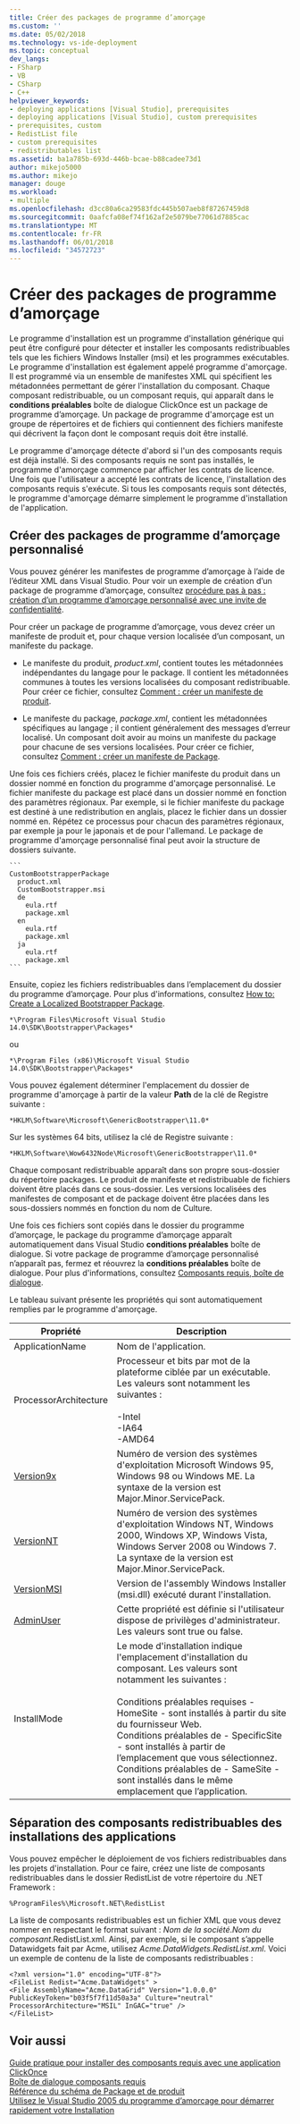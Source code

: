```yaml
---
title: Créer des packages de programme d’amorçage
ms.custom: ''
ms.date: 05/02/2018
ms.technology: vs-ide-deployment
ms.topic: conceptual
dev_langs:
- FSharp
- VB
- CSharp
- C++
helpviewer_keywords:
- deploying applications [Visual Studio], prerequisites
- deploying applications [Visual Studio], custom prerequisites
- prerequisites, custom
- RedistList file
- custom prerequisites
- redistributables list
ms.assetid: ba1a785b-693d-446b-bcae-b88cadee73d1
author: mikejo5000
ms.author: mikejo
manager: douge
ms.workload:
- multiple
ms.openlocfilehash: d3cc80a6ca29583fdc445b507aeb8f87267459d8
ms.sourcegitcommit: 0aafcfa08ef74f162af2e5079be77061d7885cac
ms.translationtype: MT
ms.contentlocale: fr-FR
ms.lasthandoff: 06/01/2018
ms.locfileid: "34572723"
---
```

# <a name="create-bootstrapper-packages"></a>Créer des packages de programme d’amorçage
Le programme d'installation est un programme d'installation générique qui peut être configuré pour détecter et installer les composants redistribuables tels que les fichiers Windows Installer (msi) et les programmes exécutables. Le programme d'installation est également appelé programme d'amorçage. Il est programmé via un ensemble de manifestes XML qui spécifient les métadonnées permettant de gérer l'installation du composant.  Chaque composant redistribuable, ou un composant requis, qui apparaît dans le **conditions préalables** boîte de dialogue ClickOnce est un package de programme d’amorçage. Un package de programme d'amorçage est un groupe de répertoires et de fichiers qui contiennent des fichiers manifeste qui décrivent la façon dont le composant requis doit être installé. 
  
Le programme d'amorçage détecte d'abord si l'un des composants requis est déjà installé. Si des composants requis ne sont pas installés, le programme d'amorçage commence par afficher les contrats de licence. Une fois que l'utilisateur a accepté les contrats de licence, l'installation des composants requis s'exécute. Si tous les composants requis sont détectés, le programme d'amorçage démarre simplement le programme d'installation de l'application.  
  
## <a name="create-custom-bootstrapper-packages"></a>Créer des packages de programme d’amorçage personnalisé  
Vous pouvez générer les manifestes de programme d’amorçage à l’aide de l’éditeur XML dans Visual Studio. Pour voir un exemple de création d’un package de programme d’amorçage, consultez [procédure pas à pas : création d’un programme d’amorçage personnalisé avec une invite de confidentialité](../deployment/walkthrough-creating-a-custom-bootstrapper-to-show-a-privacy-prompt.md).  
  
Pour créer un package de programme d’amorçage, vous devez créer un manifeste de produit et, pour chaque version localisée d’un composant, un manifeste du package.
  
* Le manifeste du produit, *product.xml*, contient toutes les métadonnées indépendantes du langage pour le package. Il contient les métadonnées communes à toutes les versions localisées du composant redistribuable.  Pour créer ce fichier, consultez [Comment : créer un manifeste de produit](../deployment/how-to-create-a-product-manifest.md).
  
* Le manifeste du package, *package.xml*, contient les métadonnées spécifiques au langage ; il contient généralement des messages d’erreur localisé. Un composant doit avoir au moins un manifeste du package pour chacune de ses versions localisées. Pour créer ce fichier, consultez [Comment : créer un manifeste de Package](../deployment/how-to-create-a-package-manifest.md).
  
Une fois ces fichiers créés, placez le fichier manifeste du produit dans un dossier nommé en fonction du programme d'amorçage personnalisé. Le fichier manifeste du package est placé dans un dossier nommé en fonction des paramètres régionaux. Par exemple, si le fichier manifeste du package est destiné à une redistribution en anglais, placez le fichier dans un dossier nommé en. Répétez ce processus pour chacun des paramètres régionaux, par exemple ja pour le japonais et de pour l'allemand. Le package de programme d'amorçage personnalisé final peut avoir la structure de dossiers suivante.  

    ```
    CustomBootstrapperPackage
      product.xml
      CustomBootstrapper.msi
      de
        eula.rtf
        package.xml
      en
        eula.rtf
        package.xml
      ja
        eula.rtf
        package.xml
    ```
  
Ensuite, copiez les fichiers redistribuables dans l’emplacement du dossier du programme d’amorçage. Pour plus d'informations, consultez [How to: Create a Localized Bootstrapper Package](../deployment/how-to-create-a-localized-bootstrapper-package.md).
 
    *\Program Files\Microsoft Visual Studio 14.0\SDK\Bootstrapper\Packages*
    
ou  
    
    *\Program Files (x86)\Microsoft Visual Studio 14.0\SDK\Bootstrapper\Packages*
  
Vous pouvez également déterminer l'emplacement du dossier de programme d'amorçage à partir de la valeur **Path** de la clé de Registre suivante :  
  
    *HKLM\Software\Microsoft\GenericBootstrapper\11.0*
  
Sur les systèmes 64 bits, utilisez la clé de Registre suivante :  
  
    *HKLM\Software\Wow6432Node\Microsoft\GenericBootstrapper\11.0*
  
Chaque composant redistribuable apparaît dans son propre sous-dossier du répertoire packages. Le produit de manifeste et redistribuable de fichiers doivent être placés dans ce sous-dossier. Les versions localisées des manifestes de composant et de package doivent être placées dans les sous-dossiers nommés en fonction du nom de Culture.  
  
Une fois ces fichiers sont copiés dans le dossier du programme d’amorçage, le package du programme d’amorçage apparaît automatiquement dans Visual Studio **conditions préalables** boîte de dialogue. Si votre package de programme d’amorçage personnalisé n’apparaît pas, fermez et réouvrez la **conditions préalables** boîte de dialogue. Pour plus d'informations, consultez [Composants requis, boîte de dialogue](../ide/reference/prerequisites-dialog-box.md).  
  
Le tableau suivant présente les propriétés qui sont automatiquement remplies par le programme d'amorçage.  
  
|Propriété|Description|  
|--------------|-----------------|  
|ApplicationName|Nom de l'application.|  
|ProcessorArchitecture|Processeur et bits par mot de la plateforme ciblée par un exécutable. Les valeurs sont notamment les suivantes :<br /><br /> -Intel<br />-IA64<br />-AMD64|  
|[Version9x](https://msdn.microsoft.com/en-us/library/aa372490\(v=vs.140\).aspx)|Numéro de version des systèmes d'exploitation Microsoft Windows 95, Windows 98 ou Windows ME. La syntaxe de la version est Major.Minor.ServicePack.|  
|[VersionNT](https://msdn.microsoft.com/en-us/library/aa372495\(v=vs.140\).aspx)|Numéro de version des systèmes d'exploitation Windows NT, Windows 2000, Windows XP, Windows Vista, Windows Server 2008 ou Windows 7. La syntaxe de la version est Major.Minor.ServicePack.|  
|[VersionMSI](https://msdn.microsoft.com/en-us/library/aa372493\(v=vs.140\).aspx)|Version de l'assembly Windows Installer (msi.dll) exécuté durant l'installation.|  
|[AdminUser](https://msdn.microsoft.com/en-us/library/aa367545\(v=vs.140\).aspx)|Cette propriété est définie si l'utilisateur dispose de privilèges d'administrateur. Les valeurs sont true ou false.|  
|InstallMode|Le mode d'installation indique l'emplacement d'installation du composant. Les valeurs sont notamment les suivantes :<br /><br /> Conditions préalables requises - HomeSite - sont installés à partir du site du fournisseur Web.<br />Conditions préalables de - SpecificSite - sont installés à partir de l’emplacement que vous sélectionnez.<br />Conditions préalables de - SameSite - sont installés dans le même emplacement que l’application.|  
  
## <a name="separating-redistributables-from-application-installations"></a>Séparation des composants redistribuables des installations des applications  
Vous pouvez empêcher le déploiement de vos fichiers redistribuables dans les projets d'installation. Pour ce faire, créez une liste de composants redistribuables dans le dossier RedistList de votre répertoire du .NET Framework :  
  
`%ProgramFiles%\Microsoft.NET\RedistList`  
  
La liste de composants redistribuables est un fichier XML que vous devez nommer en respectant le format suivant : *Nom de la société*.*Nom du composant*.RedistList.xml. Ainsi, par exemple, si le composant s’appelle Datawidgets fait par Acme, utilisez *Acme.DataWidgets.RedistList.xml*. Voici un exemple de contenu de la liste de composants redistribuables :  
  
```  
<?xml version="1.0" encoding="UTF-8"?>  
<FileList Redist="Acme.DataWidgets" >  
<File AssemblyName="Acme.DataGrid" Version="1.0.0.0" PublicKeyToken="b03f5f7f11d50a3a" Culture="neutral" ProcessorArchitecture="MSIL" InGAC="true" />  
</FileList>  
```  
  
## <a name="see-also"></a>Voir aussi  
 [Guide pratique pour installer des composants requis avec une application ClickOnce](../deployment/how-to-install-prerequisites-with-a-clickonce-application.md)   
 [Boîte de dialogue composants requis](../ide/reference/prerequisites-dialog-box.md)   
 [Référence du schéma de Package et de produit](../deployment/product-and-package-schema-reference.md)   
 [Utilisez le Visual Studio 2005 du programme d’amorçage pour démarrer rapidement votre Installation](http://go.microsoft.com/fwlink/?LinkId=107537)
